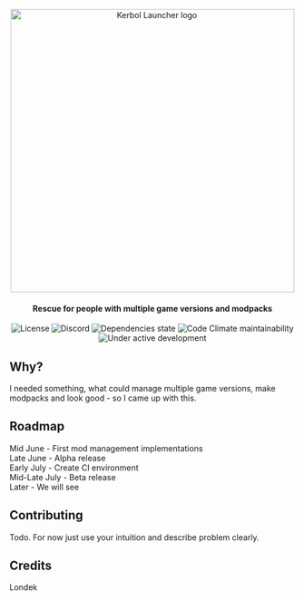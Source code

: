 <p align="center">
    <img src="https://raw.githubusercontent.com/Londek/kerbol-launcher/main/assets/banner.png" alt="Kerbol Launcher logo" width="500px" />
    <h4 align="center">Rescue for people with multiple game versions and modpacks</h4>
</p>
<p align="center">
    <img src="https://img.shields.io/github/license/Londek/kerbol-launcher?style=for-the-badge" alt="License"/>
    <img src="https://img.shields.io/discord/838044302419689482?logo=discord&logoColor=white&style=for-the-badge" alt="Discord"/>
    <img src="https://img.shields.io/david/Londek/kerbol-launcher?style=for-the-badge" alt="Dependencies state"/>
    <img src="https://img.shields.io/codeclimate/maintainability-percentage/Londek/kerbol-launcher?logo=code-climate&style=for-the-badge" alt="Code Climate maintainability" />
    <br />
    <img src="https://img.shields.io/badge/-Under%20active%20development-brightgreen?style=for-the-badge" alt="Under active development"/>
</p>

## Why?
I needed something, what could manage multiple game versions, make modpacks and look good - so I came up with this.

## Roadmap
Mid June - First mod management implementations  
Late June - Alpha release  
Early July - Create CI environment  
Mid-Late July - Beta release  
Later - We will see

## Contributing
Todo. For now just use your intuition and describe problem clearly.

## Credits
Londek
